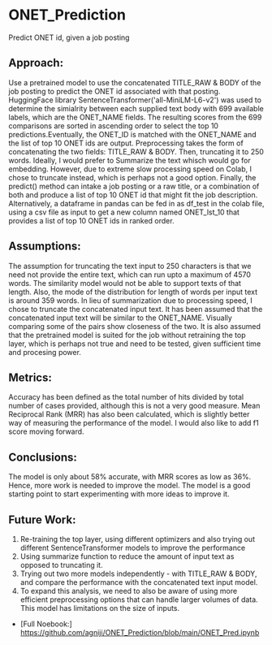 # ONET_Prediction
Predict ONET id, given a job posting

## Approach:
Use a pretrained model to use the concatenated TITLE_RAW & BODY of the job posting to predict the ONET id associated with that posting. 
HuggingFace library SentenceTransformer('all-MiniLM-L6-v2') was used to determine the simialrity between each supplied text body with 699 available labels, which are the ONET_NAME fields. The resulting scores from the 699 comparisons are sorted in ascending order to select the top 10 predictions.Eventually, the ONET_ID is matched with the ONET_NAME and the list of top 10 ONET ids are output. 
Preprocessing takes the form of concatenating the two fields: TITLE_RAW & BODY. Then, truncating it to 250 words. Ideally, I would prefer to Summarize the text whisch would go for embedding. However, due to extreme slow processing speed on Colab, I chose to truncate instead, which is perhaps not a good option. 
Finally, the predict() method can intake a job posting or a raw title, or a combination of both and produce a list of top 10 ONET id that might fit the job description. 
Alternatively, a dataframe in pandas can be fed in as df_test in the colab file, using a csv file as input to get a new column named ONET_lst_10 that provides a list of top 10 ONET ids in ranked order.

## Assumptions:
The assumption for truncating the text input to 250 characters is that we need not provide the entire text, which can run upto a maximum of 4570 words. The similarity model would not be able to support texts of that length. Also, the mode of the distribution for length of words per input text is around 359 words. In lieu of summarization due to processing speed, I chose to truncate the concatenated input text. 
It has been assumed that the concatenated input text will be similar to the ONET_NAME. Visually comparing some of the pairs show closeness of the two. 
It is also assumed that the pretrained model is suited for the job without retraining the top layer, which is perhaps not true and need to be tested, given sufficient time and procesing power. 

## Metrics:
Accuracy has been defined as the total number of hits divided by total number of cases provided, although this is not a very good measure. Mean Reciprocal Rank (MRR) has also been calculated, which is slightly better way of measuring the performance of the model. I would also like to add f1 score moving forward.

## Conclusions:
The model is only about 58% accurate, with MRR scores as low as 36%. Hence, more work is needed to improve the model. The model is a good starting point to start experimenting with more ideas to improve it.

## Future Work:
1. Re-training the top layer, using different optimizers and also trying out different SentenceTransformer models to improve the performance
2. Using summarize function to reduce the amount of input text as opposed to truncating it.
3. Trying out two more models independently - with TITLE_RAW & BODY, and compare the performance with the concatenated text input model.
4. To expand this analysis, we need to also be aware of using more efficient preprocessing options that can handle larger volumes of data. This model has limitations on the size of inputs. 

* [Full Noebook:] https://github.com/agniji/ONET_Prediction/blob/main/ONET_Pred.ipynb
